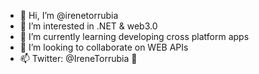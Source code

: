 - 👋 Hi, I’m @irenetorrubia
- 👀 I’m interested in .NET & web3.0
- 🌱 I’m currently learning developing cross platform apps
- 💞️ I’m looking to collaborate on WEB APIs
- 📫 Twitter: @IreneTorrubia 🐥

<!---
irenetorrubia/irenetorrubia is a ✨ special ✨ repository because its `README.md` (this file) appears on your GitHub profile.
You can click the Preview link to take a look at your changes.
--->
